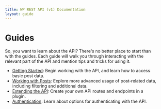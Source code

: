 ```yaml
---
title: WP REST API (v1) Documentation
layout: guide
---
```

Guides
======
So, you want to learn about the API? There's no better place to start than with the guides.
Each guide will walk you through interacting with the relevant part of the API
and mention tips and tricks for using it.

* [Getting Started][]: Begin working with the API, and learn how to access basic
  post data.
* [Working with Posts][]: Explore more advanced usage of post-related data,
  including filtering and additional data.
* [Extending the API][]: Create your own API routes and endpoints in a plugin.
* [Authentication][]: Learn about options for authenticating with the API.

[Getting Started]: guides/getting-started.html
[Working with Posts]: guides/working-with-posts.html
[Extending the API]: guides/extending.html
[Authentication]: guides/authentication.html
